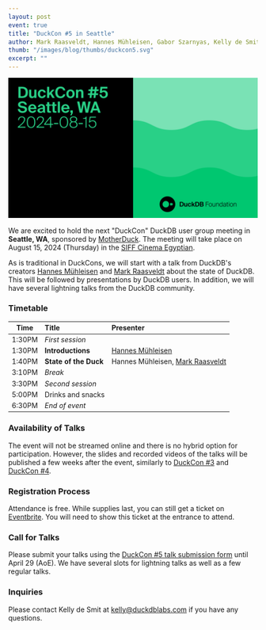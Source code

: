 ```yaml
---
layout: post
event: true
title: "DuckCon #5 in Seattle"
author: Mark Raasveldt, Hannes Mühleisen, Gabor Szarnyas, Kelly de Smit
thumb: "/images/blog/thumbs/duckcon5.svg"
excerpt: ""
---
```


<img src="/images/duckcon5-splashscreen.svg"
     alt="DuckCon #5 Splashscreen"
     width="680"
     />

We are excited to hold the next "DuckCon" DuckDB user group meeting in **Seattle, WA**, sponsored by [MotherDuck](https://motherduck.com/).
The meeting will take place on August 15, 2024 (Thursday) in the [SIFF Cinema Egyptian](https://www.siff.net/cinema/cinema-venues/siff-cinema-egyptian).

As is traditional in DuckCons, we will start with a talk from DuckDB's creators [Hannes Mühleisen](https://hannes.muehleisen.org/) and [Mark Raasveldt](https://mytherin.github.io/) about the state of DuckDB. This will be followed by presentations by DuckDB users. In addition, we will have several lightning talks from the DuckDB community.

### Timetable

<!-- To watch the recordings, see the [playlist of talks](https://www.youtube.com/playlist?list=). -->

| Time   | Title                                                                                                                          | Presenter                                                        |
| ------ | :----------------------------------------------------------------------------------------------------------------------------- | :----------------------------------------------------------------|
| 1:30PM | _First session_                                                                                                                |                                                                  |
| 1:30PM | **Introductions**                                                                                                              | [Hannes Mühleisen](https://hannes.muehleisen.org/)               |
| 1:40PM | **State of the Duck**                                                                                                          | Hannes Mühleisen, [Mark Raasveldt](https://mytherin.github.io/)  |
| 3:10PM | _Break_                                                                                                                        |                                                                  |
| 3:30PM | _Second session_                                                                                                               |                                                                  |
| 5:00PM | Drinks and snacks                                                                                                              |                                                                  |
| 6:30PM | _End of event_                                                                                                                 |                                                                  |

### Availability of Talks

The event will not be streamed online and there is no hybrid option for participation.
However, the slides and recorded videos of the talks will be published a few weeks after the event, similarly to [DuckCon #3](/2023/04/28/duckcon3) and [DuckCon #4](/2023/10/06/duckcon4).

### Registration Process

Attendance is free. While supplies last, you can still get a ticket on [Eventbrite](https://www.eventbrite.com/e/duckcon-5-tickets-877957674037).
You will need to show this ticket at the entrance to attend.

<!-- **If you register before XXX, you will get a badge with your name at the registration desk.** -->

### Call for Talks

Please submit your talks using the [DuckCon #5 talk submission form](https://forms.gle/RgFazaawkfx9YKFs8) until April 29 (AoE). We have several slots for lightning talks as well as a few regular talks.

### Inquiries

Please contact Kelly de Smit at [kelly@duckdblabs.com](mailto:kelly@duckdblabs.com) if you have any questions.
